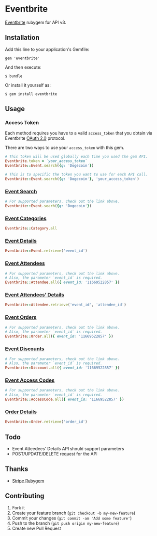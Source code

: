 # Eventbrite

[Eventbrite](http://developer.eventbrite.com/docs/) rubygem for API v3.

## Installation

Add this line to your application's Gemfile:

    gem 'eventbrite'

And then execute:

    $ bundle

Or install it yourself as:

    $ gem install eventbrite

## Usage

### Access Token

Each method requires you have to a valid `access_token` that you obtain
via Eventbrite [OAuth 2.0](http://developer.eventbrite.com/docs/auth/) protocol.

There are two ways to use your `access_token` with this gem.

```ruby
# This token will be used globally each time you used the gem API.
Eventbrite.token = `your_access_token`
Eventbrite::Event.search({q: 'Dogecoin'})

# This is to specific the token you want to use for each API call.
Eventbrite::Event.search({q: 'Dogecoin'}, 'your_access_token')
```

### [Event Search](http://developer.eventbrite.com/docs/event-search/)

```ruby
# For supported parameters, check out the link above.
Eventbrite::Event.searh({q: 'Dogecoin'})
```

### [Event Categories](http://developer.eventbrite.com/docs/event-categories/)

```ruby
Eventbrite::Category.all
```

### [Event Details](http://developer.eventbrite.com/docs/event-details/)

```ruby
Eventbrite::Event.retrieve('event_id')
```

### [Event Attendees](http://developer.eventbrite.com/docs/event-attendees/)

```ruby
# For supported parameters, check out the link above.
# Also, the parameter `event_id` is required.
Eventbrite::Attendee.all({ event_id: '11669522857' })
```

### [Event Attendees’ Details](http://developer.eventbrite.com/docs/event-attendees-details/)

```ruby
Eventbrite::Attendee.retrieve('event_id', 'attendee_id')
```

### [Event Orders](http://developer.eventbrite.com/docs/event-orders/)

```ruby
# For supported parameters, check out the link above.
# Also, the parameter `event_id` is required.
Eventbrite::Order.all({ event_id: '11669522857' })
```

### [Event Discounts](http://developer.eventbrite.com/docs/event-discounts/)

```ruby
# For supported parameters, check out the link above.
# Also, the parameter `event_id` is required.
Eventbrite::Discount.all({ event_id: '11669522857' })
```

### [Event Access Codes](http://developer.eventbrite.com/doc/event-access-codes/)

```ruby
# For supported parameters, check out the link above.
# Also, the parameter `event_id` is required.
Eventbrite::AccessCode.all({ event_id: '11669522857' })
```

### [Order Details](http://developer.eventbrite.com/docs/order-details/)

```ruby
Eventbrite::Order.retrieve('order_id')
```

## Todo

* Event Atteedees' Details API should support parameters
* POST/UPDATE/DELETE request for the API

## Thanks

* [Stripe Rubygem](https://github.com/stripe/stripe-ruby)

## Contributing

1. Fork it
2. Create your feature branch (`git checkout -b my-new-feature`)
3. Commit your changes (`git commit -am 'Add some feature'`)
4. Push to the branch (`git push origin my-new-feature`)
5. Create new Pull Request
